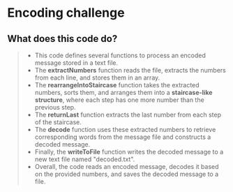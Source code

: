 # Encoding challenge

## What does this code do?

> - This code defines several functions to process an encoded message stored in a text file.
> - The **extractNumbers** function reads the file, extracts the numbers from each line, and stores them in an array.
> - The **rearrangeIntoStaircase** function takes the extracted numbers, sorts them, and arranges them into a **staircase-like structure**, where each step has one more number than the previous step.
> - The **returnLast** function extracts the last number from each step of the staircase.
> - The **decode** function uses these extracted numbers to retrieve corresponding words from the message file and constructs a decoded message.
> - Finally, the **writeToFile** function writes the decoded message to a new text file named "decoded.txt".
> - Overall, the code reads an encoded message, decodes it based on the provided numbers, and saves the decoded message to a file.
